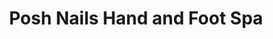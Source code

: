 ---
title: "Posh Nails Hand and Foot Spa"
url: /tagaytay/posh-nails-hand-and-foot-spa/
shop: massage
---